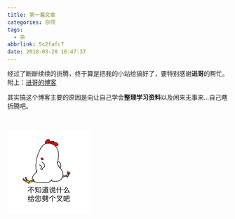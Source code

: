 ```yaml
---
title: 第一篇文章
categories: 杂项
tags:
  - 杂
abbrlink: 5c2fafc7
date: 2018-03-28 16:47:37
---
```




​	经过了断断续续的折腾，终于算是把我的小站给搞好了，要特别感谢**进哥**的帮忙。附上：[进哥的博客](http://tinymark.top/)

<!--more-->

​	其实搞这个博客主要的原因是向让自己学会**整理学习资料**以及闲来无事来...自己瞎折腾吧。

​	

![img](/img/20180328120336.png)



